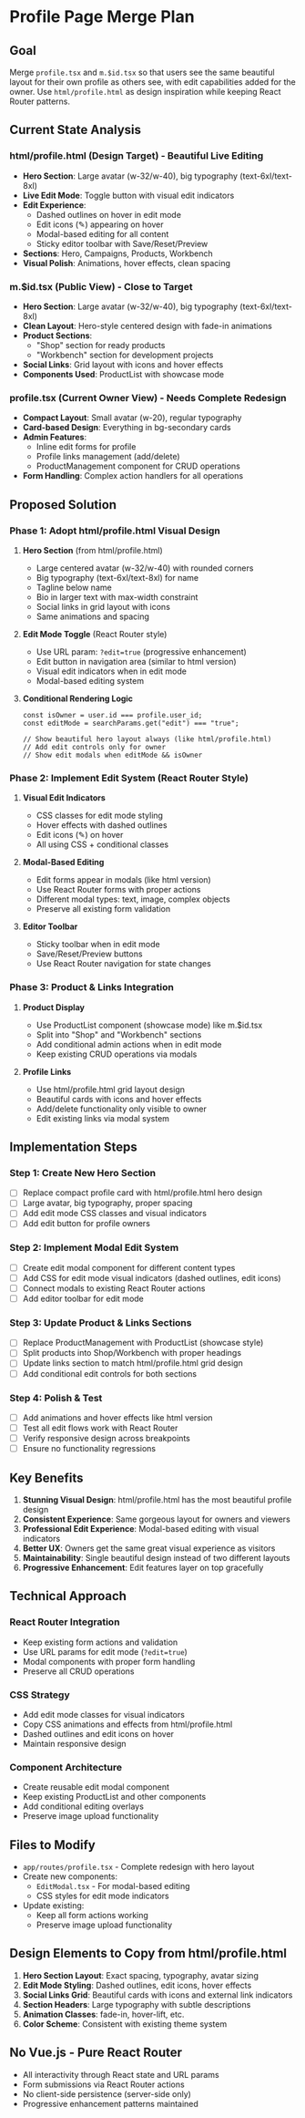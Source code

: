 # Profile Page Merge Plan

## Goal

Merge `profile.tsx` and `m.$id.tsx` so that users see the same beautiful layout for their own profile as others see, with edit capabilities added for the owner. Use `html/profile.html` as design inspiration while keeping React Router patterns.

## Current State Analysis

### html/profile.html (Design Target) - Beautiful Live Editing

- **Hero Section**: Large avatar (w-32/w-40), big typography (text-6xl/text-8xl)
- **Live Edit Mode**: Toggle button with visual edit indicators
- **Edit Experience**:
  - Dashed outlines on hover in edit mode
  - Edit icons (✎) appearing on hover
  - Modal-based editing for all content
  - Sticky editor toolbar with Save/Reset/Preview
- **Sections**: Hero, Campaigns, Products, Workbench
- **Visual Polish**: Animations, hover effects, clean spacing

### m.$id.tsx (Public View) - Close to Target

- **Hero Section**: Large avatar (w-32/w-40), big typography (text-6xl/text-8xl)
- **Clean Layout**: Hero-style centered design with fade-in animations
- **Product Sections**:
  - "Shop" section for ready products
  - "Workbench" section for development projects
- **Social Links**: Grid layout with icons and hover effects
- **Components Used**: ProductList with showcase mode

### profile.tsx (Current Owner View) - Needs Complete Redesign

- **Compact Layout**: Small avatar (w-20), regular typography
- **Card-based Design**: Everything in bg-secondary cards
- **Admin Features**:
  - Inline edit forms for profile
  - Profile links management (add/delete)
  - ProductManagement component for CRUD operations
- **Form Handling**: Complex action handlers for all operations

## Proposed Solution

### Phase 1: Adopt html/profile.html Visual Design

1. **Hero Section** (from html/profile.html)
   - Large centered avatar (w-32/w-40) with rounded corners
   - Big typography (text-6xl/text-8xl) for name
   - Tagline below name
   - Bio in larger text with max-width constraint
   - Social links in grid layout with icons
   - Same animations and spacing

2. **Edit Mode Toggle** (React Router style)
   - Use URL param: `?edit=true` (progressive enhancement)
   - Edit button in navigation area (similar to html version)
   - Visual edit indicators when in edit mode
   - Modal-based editing system

3. **Conditional Rendering Logic**
   ```tsx
   const isOwner = user.id === profile.user_id;
   const editMode = searchParams.get("edit") === "true";

   // Show beautiful hero layout always (like html/profile.html)
   // Add edit controls only for owner
   // Show edit modals when editMode && isOwner
   ```

### Phase 2: Implement Edit System (React Router Style)

1. **Visual Edit Indicators**
   - CSS classes for edit mode styling
   - Hover effects with dashed outlines
   - Edit icons (✎) on hover
   - All using CSS + conditional classes

2. **Modal-Based Editing**
   - Edit forms appear in modals (like html version)
   - Use React Router forms with proper actions
   - Different modal types: text, image, complex objects
   - Preserve all existing form validation

3. **Editor Toolbar**
   - Sticky toolbar when in edit mode
   - Save/Reset/Preview buttons
   - Use React Router navigation for state changes

### Phase 3: Product & Links Integration

1. **Product Display**
   - Use ProductList component (showcase mode) like m.$id.tsx
   - Split into "Shop" and "Workbench" sections
   - Add conditional admin actions when in edit mode
   - Keep existing CRUD operations via modals

2. **Profile Links**
   - Use html/profile.html grid layout design
   - Beautiful cards with icons and hover effects
   - Add/delete functionality only visible to owner
   - Edit existing links via modal system

## Implementation Steps

### Step 1: Create New Hero Section

- [ ] Replace compact profile card with html/profile.html hero design
- [ ] Large avatar, big typography, proper spacing
- [ ] Add edit mode CSS classes and visual indicators
- [ ] Add edit button for profile owners

### Step 2: Implement Modal Edit System

- [ ] Create edit modal component for different content types
- [ ] Add CSS for edit mode visual indicators (dashed outlines, edit icons)
- [ ] Connect modals to existing React Router actions
- [ ] Add editor toolbar for edit mode

### Step 3: Update Product & Links Sections

- [ ] Replace ProductManagement with ProductList (showcase style)
- [ ] Split products into Shop/Workbench with proper headings
- [ ] Update links section to match html/profile.html grid design
- [ ] Add conditional edit controls for both sections

### Step 4: Polish & Test

- [ ] Add animations and hover effects like html version
- [ ] Test all edit flows work with React Router
- [ ] Verify responsive design across breakpoints
- [ ] Ensure no functionality regressions

## Key Benefits

1. **Stunning Visual Design**: html/profile.html has the most beautiful profile design
2. **Consistent Experience**: Same gorgeous layout for owners and viewers
3. **Professional Edit Experience**: Modal-based editing with visual indicators
4. **Better UX**: Owners get the same great visual experience as visitors
5. **Maintainability**: Single beautiful design instead of two different layouts
6. **Progressive Enhancement**: Edit features layer on top gracefully

## Technical Approach

### React Router Integration
- Keep existing form actions and validation
- Use URL params for edit mode (`?edit=true`)
- Modal components with proper form handling
- Preserve all CRUD operations

### CSS Strategy
- Add edit mode classes for visual indicators
- Copy CSS animations and effects from html/profile.html
- Dashed outlines and edit icons on hover
- Maintain responsive design

### Component Architecture
- Create reusable edit modal component
- Keep existing ProductList and other components
- Add conditional editing overlays
- Preserve image upload functionality

## Files to Modify

- `app/routes/profile.tsx` - Complete redesign with hero layout
- Create new components:
  - `EditModal.tsx` - For modal-based editing
  - CSS styles for edit mode indicators
- Update existing:
  - Keep all form actions working
  - Preserve image upload functionality

## Design Elements to Copy from html/profile.html

1. **Hero Section Layout**: Exact spacing, typography, avatar sizing
2. **Edit Mode Styling**: Dashed outlines, edit icons, hover effects
3. **Social Links Grid**: Beautiful cards with icons and external link indicators
4. **Section Headers**: Large typography with subtle descriptions
5. **Animation Classes**: fade-in, hover-lift, etc.
6. **Color Scheme**: Consistent with existing theme system

## No Vue.js - Pure React Router

- All interactivity through React state and URL params
- Form submissions via React Router actions
- No client-side persistence (server-side only)
- Progressive enhancement patterns maintained
